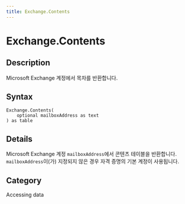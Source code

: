 ```yaml
---
title: Exchange.Contents
---
```


# Exchange.Contents


## Description

Microsoft Exchange 계정에서 목차를 반환합니다.


## Syntax

```powerquery
Exchange.Contents(
    optional mailboxAddress as text
) as table
```


## Details

Microsoft Exchange 계정 <code>mailboxAddress</code>에서 콘텐츠 테이블을 반환합니다. <code>mailboxAddress</code>이(가) 지정되지 않은 경우 자격 증명의 기본 계정이 사용됩니다.



## Category
Accessing data
